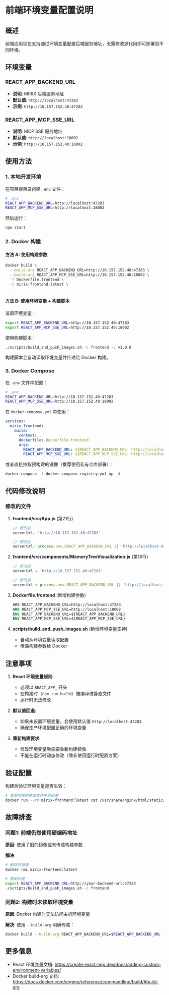 # 前端环境变量配置说明

## 概述

前端应用现在支持通过环境变量配置后端服务地址，无需修改源代码即可部署到不同环境。

## 环境变量

### REACT_APP_BACKEND_URL
- **说明**: MIRIX 后端服务地址
- **默认值**: `http://localhost:47283`
- **示例**: `http://10.157.152.40:47283`

### REACT_APP_MCP_SSE_URL
- **说明**: MCP SSE 服务地址
- **默认值**: `http://localhost:18002`
- **示例**: `http://10.157.152.40:18002`

## 使用方法

### 1. 本地开发环境

在项目根目录创建 `.env` 文件：

```bash
# .env
REACT_APP_BACKEND_URL=http://localhost:47283
REACT_APP_MCP_SSE_URL=http://localhost:18002
```

然后运行：
```bash
npm start
```

### 2. Docker 构建

#### 方法 A: 使用构建参数

```bash
docker build \
  --build-arg REACT_APP_BACKEND_URL=http://10.157.152.40:47283 \
  --build-arg REACT_APP_MCP_SSE_URL=http://10.157.152.40:18002 \
  -f Dockerfile.frontend \
  -t mirix-frontend:latest \
  .
```

#### 方法 B: 使用环境变量 + 构建脚本

设置环境变量：
```bash
export REACT_APP_BACKEND_URL=http://10.157.152.40:47283
export REACT_APP_MCP_SSE_URL=http://10.157.152.40:18002
```

使用构建脚本：
```bash
./scripts/build_and_push_images.sh -c frontend -v v1.0.0
```

构建脚本会自动读取环境变量并传递给 Docker 构建。

### 3. Docker Compose

在 `.env` 文件中配置：

```bash
# .env
REACT_APP_BACKEND_URL=http://10.157.152.40:47283
REACT_APP_MCP_SSE_URL=http://10.157.152.40:18002
```

在 `docker-compose.yml` 中使用：

```yaml
services:
  mirix-frontend:
    build:
      context: .
      dockerfile: Dockerfile.frontend
      args:
        REACT_APP_BACKEND_URL: ${REACT_APP_BACKEND_URL:-http://localhost:47283}
        REACT_APP_MCP_SSE_URL: ${REACT_APP_MCP_SSE_URL:-http://localhost:18002}
```

或者直接拉取预构建的镜像（推荐使用私有仓库部署）：

```bash
docker-compose -f docker-compose.registry.yml up -d
```

## 代码修改说明

### 修改的文件

1. **frontend/src/App.js** (第21行)
   ```javascript
   // 修改前
   serverUrl: 'http://10.157.152.40:47283'
   
   // 修改后
   serverUrl: process.env.REACT_APP_BACKEND_URL || 'http://localhost:47283'
   ```

2. **frontend/src/components/MemoryTreeVisualization.js** (第18行)
   ```javascript
   // 修改前
   serverUrl = 'http://10.157.152.40:47283'
   
   // 修改后
   serverUrl = process.env.REACT_APP_BACKEND_URL || 'http://localhost:47283'
   ```

3. **Dockerfile.frontend** (新增构建参数)
   ```dockerfile
   ARG REACT_APP_BACKEND_URL=http://localhost:47283
   ARG REACT_APP_MCP_SSE_URL=http://localhost:18002
   ENV REACT_APP_BACKEND_URL=${REACT_APP_BACKEND_URL}
   ENV REACT_APP_MCP_SSE_URL=${REACT_APP_MCP_SSE_URL}
   ```

4. **scripts/build_and_push_images.sh** (新增环境变量支持)
   - 自动从环境变量读取配置
   - 传递构建参数给 Docker

## 注意事项

1. **React 环境变量规则**:
   - 必须以 `REACT_APP_` 开头
   - 在构建时（`npm run build`）被编译进静态文件
   - 运行时无法修改

2. **默认值回退**:
   - 如果未设置环境变量，会使用默认值 `http://localhost:47283`
   - 确保生产环境配置正确的环境变量

3. **重新构建要求**:
   - 修改环境变量后需要重新构建镜像
   - 不能在运行时动态修改（除非使用运行时配置方案）

## 验证配置

构建后验证环境变量是否生效：

```bash
# 查看构建的静态文件中的配置
docker run --rm mirix-frontend:latest cat /usr/share/nginx/html/static/js/main.*.js | grep -o "http://[^\"]*:47283"
```

## 故障排查

### 问题1: 前端仍然使用硬编码地址

**原因**: 使用了旧的镜像或未传递构建参数

**解决**:
```bash
# 删除旧镜像
docker rmi mirix-frontend:latest

# 重新构建
export REACT_APP_BACKEND_URL=http://your-backend-url:47283
./scripts/build_and_push_images.sh -c frontend
```

### 问题2: 构建时未读取环境变量

**原因**: Docker 构建时无法访问主机环境变量

**解决**: 使用 `--build-arg` 明确传递：
```bash
docker build --build-arg REACT_APP_BACKEND_URL=$REACT_APP_BACKEND_URL ...
```

## 更多信息

- React 环境变量文档: https://create-react-app.dev/docs/adding-custom-environment-variables/
- Docker build-arg 文档: https://docs.docker.com/engine/reference/commandline/build/#build-arg



